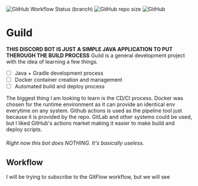 ![GitHub Workflow Status (branch)](https://img.shields.io/github/workflow/status/StoneMonarch/fantastic-waddle/Build%20&%20Redeploy/master?style=for-the-badge)
![GitHub repo size](https://img.shields.io/github/repo-size/StoneMonarch/fantastic-waddle?style=for-the-badge)
![GitHub](https://img.shields.io/github/license/StoneMonarch/fantastic-waddle?style=for-the-badge)
# Guild

**THIS DISCORD BOT IS JUST A SIMPLE JAVA APPLICATION TO PUT THEROUGH THE BUILD PROCESS**
Guild is a general development project with the idea of learning a few things.

- [ ] Java + Gradle development process
- [ ] Docker container creation and management
- [ ] Automated build and deploy process

The biggest thing I am looking to learn is the CD/CI process. Docker was chosen for the 
runtime environment as it can provide an identical env everytime on any system. Github 
actions is used as the pipeline tool just because it is provided by the repo. GitLab and 
other systems could be used, but I liked GitHub's actions market making it easier to 
make build and deploy scripts.

###### Right now this bot does NOTHING. It's basically useless.

## Workflow
I will be trying to subscribe to the GitFlow workflow, but we will see

